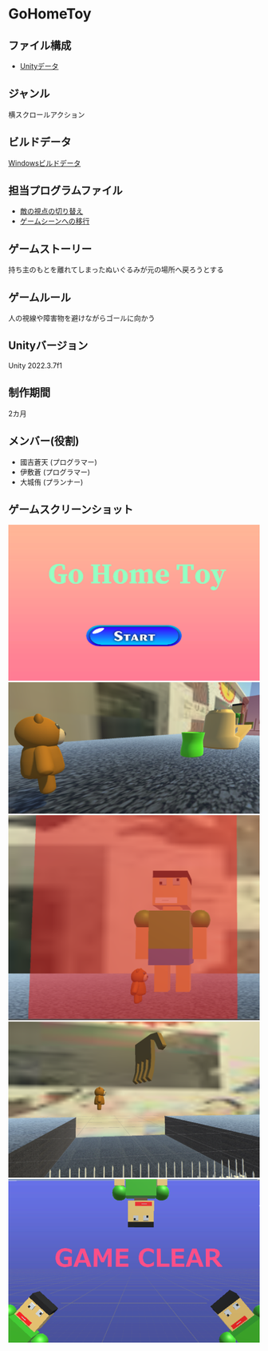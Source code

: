 # GoHomeToy

## ファイル構成
* [Unityデータ](./ProjectDate/)

## ジャンル
横スクロールアクション

## ビルドデータ
[Windowsビルドデータ](https://drive.google.com/drive/folders/1vyW5iIr16wSZNQxAQksQwSOtSCcgmRcz)

## 担当プログラムファイル
* [敵の視点の切り替え](./ProjectDate/Assets/Scripts/FunSearch.cs)
* [ゲームシーンへの移行](./ProjectDate/Assets/Scripts/StartButton.cs)


## ゲームストーリー
持ち主のもとを離れてしまったぬいぐるみが元の場所へ戻ろうとする

## ゲームルール
人の視線や障害物を避けながらゴールに向かう

## Unityバージョン
Unity 2022.3.7f1

## 制作期間
2カ月

## メンバー(役割)
* 國吉蒼天 (プログラマー)
* 伊敷蒼 (プログラマー)
* 大城侑 (プランナー)


## ゲームスクリーンショット
![タイトル画面](./ScreenShot/title.png)
![プレイ画面](./ScreenShot/charactereye.png)
![プレイ画面](./ScreenShot/enemyeye.png)
![プレイ画面](./ScreenShot/hand.png)
![リザルト画面](./ScreenShot/clear.png)
